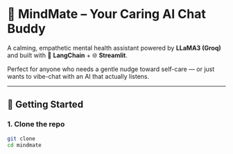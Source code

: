 # 💬 MindMate – Your Caring AI Chat Buddy

A calming, empathetic mental health assistant powered by **LLaMA3 (Groq)** and built with 🧠 **LangChain** + 🌐 **Streamlit**.

Perfect for anyone who needs a gentle nudge toward self-care — or just wants to vibe-chat with an AI that actually listens.

---

## 🚀 Getting Started

### 1. Clone the repo

```bash
git clone 
cd mindmate
